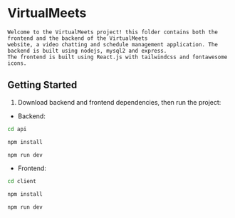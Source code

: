 # VirtualMeets
    Welcome to the VirtualMeets project! this folder contains both the frontend and the backend of the VirtualMeets
    website, a video chatting and schedule management application. The backend is built using nodejs, mysql2 and express.
    The frontend is built using React.js with tailwindcss and fontawesome icons.

## Getting Started

1.  Download backend and frontend dependencies, then run the project:
- Backend:
```bash
cd api
```
```bash
npm install
```
```bash
npm run dev
```

- Frontend:
```bash
cd client
```
```bash
npm install
```
```bash
npm run dev
```
